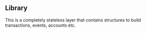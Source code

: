 ## Library

This is a completely stateless layer that contains structures to build transactions, 
events, accounts etc. 